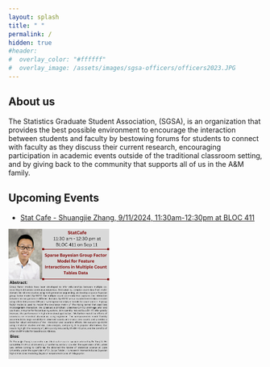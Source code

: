 ```yaml
---
layout: splash
title: " "
permalink: /
hidden: true
#header:
#  overlay_color: "#ffffff"
#  overlay_image: /assets/images/sgsa-officers/officers2023.JPG
---
```


## About us

The Statistics Graduate Student Association, (SGSA), is an organization that provides the best possible environment to encourage the interaction between students and faculty by bestowing forums for students to connect with faculty as they discuss their current research, encouraging participation in academic events outside of the traditional classroom setting, and by giving back to the community that supports all of us in the A&M family.

## Upcoming Events

- [Stat Cafe - Shuangjie Zhang, 9/11/2024, 11:30am-12:30pm at BLOC 411](https://www.google.com/calendar/event?eid=NjZlNXQxZmQyZnJwa3R0OTlvYmQ2aGRsNGUgY19jNmYyNWM1YWJjMjcwODEwNWY0ZWRjZjJmMjMwOWU0ZjAyODMyMDAzYTk2MDQwNzM2NTdhZDlhNjY3YThmZWUzQGc&ctz=America/Chicago) 


<img src="https://github.com/tamusgsa/tamusgsa.github.io/blob/master/assets/images/stat_cafe/Zhang_Sept_11_2024/StatCafeTalk_ShuangjieZhang.png?raw=true" alt="flyer" width="200"/> <br>

